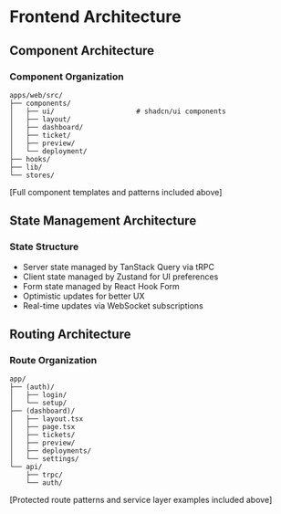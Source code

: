 # Frontend Architecture

## Component Architecture

### Component Organization

```
apps/web/src/
├── components/
│   ├── ui/                    # shadcn/ui components
│   ├── layout/
│   ├── dashboard/
│   ├── ticket/
│   ├── preview/
│   └── deployment/
├── hooks/
├── lib/
└── stores/
```

[Full component templates and patterns included above]

## State Management Architecture

### State Structure

- Server state managed by TanStack Query via tRPC
- Client state managed by Zustand for UI preferences
- Form state managed by React Hook Form
- Optimistic updates for better UX
- Real-time updates via WebSocket subscriptions

## Routing Architecture

### Route Organization

```
app/
├── (auth)/
│   ├── login/
│   └── setup/
├── (dashboard)/
│   ├── layout.tsx
│   ├── page.tsx
│   ├── tickets/
│   ├── preview/
│   ├── deployments/
│   └── settings/
└── api/
    ├── trpc/
    └── auth/
```

[Protected route patterns and service layer examples included above]
